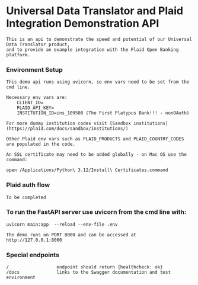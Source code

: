 # Universal Data Translator and Plaid Integration Demonstration API
    This is an api to demonstrate the speed and potential of our Universal Data Translator product,
    and to provide an example integration with the Plaid Open Banking platform.

### Environment Setup

    This demo api runs using uvicorn, so env vars need to be set from the cmd line.

    Necessary env vars are:
        CLIENT_ID=
        PLAID_API_KEY=
        INSTITUTION_ID=ins_109508 (The First Platypus Bank!!! - nonOAuth)

    For more dummy institution codes visit [Sandbox institutions](https://plaid.com/docs/sandbox/institutions/)

    Other Plaid env vars such as PLAID_PRODUCTS and PLAID_COUNTRY_CODES are populated in the code.

    An SSL certificate may need to be added globally - on Mac OS use the command:

    open /Applications/Python\ 3.12/Install\ Certificates.command   

### Plaid auth flow

    To be completed

### To run the FastAPI server use uvicorn from the cmd line with:

    uvicorn main:app  --reload --env-file .env

    The demo runs on PORT 8000 and can be accessed at http://127.0.0.1:8000

### Special endpoints

    /                  endpoint should return {healthcheck: ok}
    /docs              links to the Swagger documentation and test environment 
